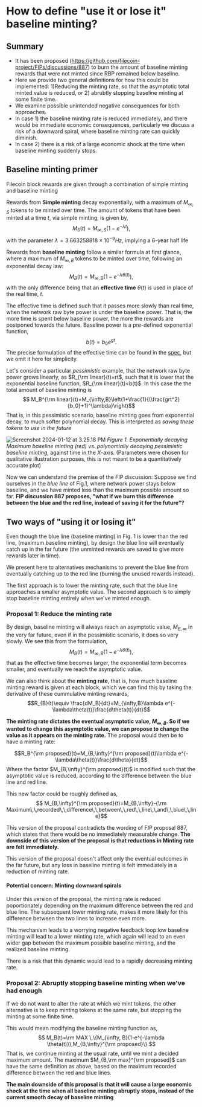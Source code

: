 # How to define "use it or lose it" baseline minting?

## Summary

* It has been proposed (https://github.com/filecoin-project/FIPs/discussions/887) to burn the amount of baseline minting rewards that were not minted since RBP remained below baseline.
* Here we provide two general definitions for how this could be implemented: 1)Reducing the minting rate, so that the asymptotic total minted value is reduced, or 2) abrubtly stopping baseline minting at some finite time.
* We examine possible unintended negative consequences for both approaches. 
* In case 1) the baseline minting rate is reduced immediately, and there would be immediate economic consequences, particularly we discuss a risk of a downward spiral, where baseline minting rate can quickly diminish.
* In case 2) there is a risk of a large economic shock at the time when baseline minting suddenly stops.

## Baseline minting primer

Filecoin block rewards are given through a combination of simple minting and baseline minting 

Rewards from **Simple minting** decay exponentially, with a maximum of $M_{\infty,S}$ tokens to be minted over time. The amount of tokens that have been minted at a time $t$, via simple minting, is given by,
$$ M_S(t)=M_{\infty,S}(1-e^{-\lambda t}),$$
with the parameter $\lambda=3.663258818×10^{−9}
 Hz$, implying a 6-year half life
 
 
Rewards from **baseline minting** follow a similar formula at first glance, where a maximum of $M_{\infty, B}$ tokens to be minted over time, following an exponential decay law:
$$ M_B(t)=M_{\infty, B}(1-e^{-\lambda \theta(t)}),$$
with the only difference being that an **effective time** $\theta(t)$ is used in place of the real time, $t$.

The effective time is defined such that it passes more slowly than real time, when the network raw byte power is under the baseline power. That is, the more time is spent below baseline power, the more the rewards are postponed towards the future. Baseline power is a pre-defined exponential function,
$$b(t)=b_0e^{gt}.$$
The precise formulation of the effective time can be found in the [spec](https://spec.filecoin.io/systems/filecoin_token/block_reward_minting/), but we omit it here for simplicity. 

Let's consider a particular *pessimistic* example, that the network raw byte power grows linearly, as $R_{\rm linear}(t)=rt$, such that it is lower that the exponential baseline function, $R_{\rm linear}(t)<b(t)$. In this case the the total amount of baseline minting is
$$ M_B^{\rm linear}(t)=M_{\infty,B}\left(1+\frac{1}{(\frac{grt^2}{b_0}+1)^\lambda}\right)$$
That is, in this pessimistic scenario, baseline minting goes from exponential decay, to much softer polynomial decay. This is interpreted as *saving these tokens to use in the future*

![Screenshot 2024-01-12 at 3.25.18 PM](https://hackmd.io/_uploads/HyUBfG1Ya.png)
*Figure 1. Exponentially decaying Maximum baseline minting (red) vs. polynomially decaying pessimistic baseline minting*, against time in the $X$-axis. (Parameters were chosen for qualitative illustration purposes, this is not meant to be a quantitatively accurate plot)


Now we can understand the premise of the FIP discussion: Suppose we find ourselves in the *blue line* of Fig.1, where network power stays below baseline, and we have minted less than the maximum possible amount so far. **FIP discussion 887 proposes, "what if we burn this difference between the blue and the red line, instead of saving it for the future"?**

## Two ways of "using it or losing it"

Even though the blue line (baseline minting) in Fig. 1 is lower than the red line, (maximum baseline minting), by design the blue line will eventually catch up in the far future (the unminted rewards are saved to give more rewards later in time).

We present here to alternatives mechanisms to prevent the blue line from eventually catching up to the red line (burning the unused rewards instead). 

The first approach is to lower the minting rate, such that the blue line approaches a smaller asymptotic value. The second approach is to simply stop baseline minting entirely when we've minted enough.


### Proposal 1: Reduce the minting rate

By design, baseline minting will always reach an asymptotic value, $M_{B,\infty}$ in the very far future, even if in the pessimistic scenario, it does so very slowly.
We see this from the formulation,
$$ M_B(t)=M_{\infty, B}(1-e^{-\lambda \theta(t)}),$$
that as the effective time becomes larger, the exponential term becomes smaller, and eventually we reach the asymptotic value.

We can also think about the **minting rate**, that is, how much baseline minting reward is given at each block, which we can find this by taking the derivative of these cummulative minting rewards,
$$R_{B}(t)\equiv \frac{dM_B}{dt}=M_{\infty,B}\lambda e^{-\lambda\theta(t)}\frac{d\theta(t)}{dt}$$

**The minting rate dictates the eventual asymptotic value, $M_{\infty,B}$. So if we wanted to change this asymptotic value, we can propose to change the value as it appears on the minting rate.** The proposal would then be to have a minting rate:

$$R_B^{\rm proposed}(t)=M_{B,\infty}^{\rm proposed}(t)\lambda e^{-\lambda\theta(t)}\frac{d\theta}{dt}$$
Where the factor $M_{B,\infty}^{\rm proposed}(t)$ is modified such that the asymptotic value is reduced, according to the difference between the blue line and red line.

This new factor could be roughly defined as,
$$ M_{B,\infty}^{\rm proposed}(t)=M_{B,\infty}-{\rm Maximum\,\,recorded\,\,difference\,\,between\,\,red\,\,line\,\,and\,\,blue\,\,line}$$


This version of the proposal contradicts the wording of FIP proposal 887, which states that there would be no immediately measurable change. **The downside of this version of the proposal is that reductions in Minting rate are felt immediately.**

This version of the proposal doesn't affect only the eventual outcomes in the far future, but any loss in baseline minting is felt immediately in a reduction of minting rate.

#### Potential concern: Minting downward spirals

Under this version of the proposal, the minting rate is reduced poportionately depending on the maximum difference between the red and blue line. The subsequent lower minting rate, makes it more likely for this difference between the two lines to increase even more.

This mechanism leads to a worrying negative feedback loop:low baseline minting will lead to a lower minting rate, which again will lead to an even wider gap between the maximum possible baseline minting, and the realized baseline minting. 

There is a risk that this dynamic would lead to a rapidly decreasing minting rate.

### Proposal 2: Abruptly stopping baseline minting when we've had enough


If we do not want to alter the rate at which we mint tokens, the other alternative is to keep minting tokens at the same rate, but stopping the minting at some finite time. 

This would mean modifying the baseline minting function as,
$$ M_B(t)=\rm MAX \,\{M_{\infty, B}(1-e^{-\lambda \theta(t)}),M_{B,\infty}^{\rm proposed}\}.$$
That is, we continue minting at the usual rate, until we mint a decided maximum amount. The maximum $M_{B,\rm max}^{\rm proposed}$ can have the same definition as above, based on the maximum recorded difference between the red and blue lines.

**The main downside of this proposal is that it will cause a large economic shock at the time when all baseline minting abruptly stops, instead of the current smooth decay of baseline minting**






